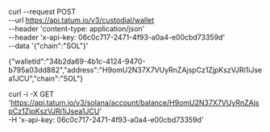 curl --request POST \
  --url https://api.tatum.io/v3/custodial/wallet \
  --header 'content-type: application/json' \
  --header 'x-api-key: 06c0c717-2471-4f93-a0a4-e00cbd73359d' \
  --data '{"chain":"SOL"}'

  {"walletId":"34b2da69-4b1c-4124-9470-b795a03dd882","address":"H9omU2N37X7VUyRnZAjspCz1ZjpKszVJRi1iJsea1JCU","chain":"SOL"}

  curl -i -X GET \
  'https://api.tatum.io/v3/solana/account/balance/H9omU2N37X7VUyRnZAjspCz1ZjpKszVJRi1iJsea1JCU' \
  -H 'x-api-key: 06c0c717-2471-4f93-a0a4-e00cbd73359d'


